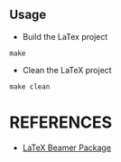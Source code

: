 Usage
---

* Build the LaTex project
```
make
```

* Clean the LaTeX project
```
make clean
```

# REFERENCES
* [LaTeX Beamer Package](http://www.cvc.uab.cat/people/aldavert/download.html)

